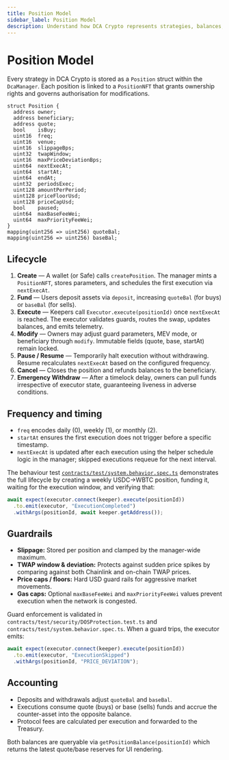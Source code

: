 ```yaml
---
title: Position Model
sidebar_label: Position Model
description: Understand how DCA Crypto represents strategies, balances, and limits inside the DcaManager contract.
---
```


# Position Model

Every strategy in DCA Crypto is stored as a `Position` struct within the `DcaManager`. Each position is linked to a `PositionNFT` that grants ownership rights and governs authorisation for modifications.

```solidity title="contracts/storage/PositionStorage.sol"
struct Position {
  address owner;
  address beneficiary;
  address quote;
  bool    isBuy;
  uint16  freq;
  uint16  venue;
  uint16  slippageBps;
  uint32  twapWindow;
  uint16  maxPriceDeviationBps;
  uint64  nextExecAt;
  uint64  startAt;
  uint64  endAt;
  uint32  periodsExec;
  uint128 amountPerPeriod;
  uint128 priceFloorUsd;
  uint128 priceCapUsd;
  bool    paused;
  uint64  maxBaseFeeWei;
  uint64  maxPriorityFeeWei;
}
mapping(uint256 => uint256) quoteBal;
mapping(uint256 => uint256) baseBal;
```

## Lifecycle

1. **Create** — A wallet (or Safe) calls `createPosition`. The manager mints a `PositionNFT`, stores parameters, and schedules the first execution via `nextExecAt`.
2. **Fund** — Users deposit assets via `deposit`, increasing `quoteBal` (for buys) or `baseBal` (for sells).
3. **Execute** — Keepers call `Executor.execute(positionId)` once `nextExecAt` is reached. The executor validates guards, routes the swap, updates balances, and emits telemetry.
4. **Modify** — Owners may adjust guard parameters, MEV mode, or beneficiary through `modify`. Immutable fields (quote, base, startAt) remain locked.
5. **Pause / Resume** — Temporarily halt execution without withdrawing. Resume recalculates `nextExecAt` based on the configured frequency.
6. **Cancel** — Closes the position and refunds balances to the beneficiary.
7. **Emergency Withdraw** — After a timelock delay, owners can pull funds irrespective of executor state, guaranteeing liveness in adverse conditions.

## Frequency and timing

- `freq` encodes daily (0), weekly (1), or monthly (2).  
- `startAt` ensures the first execution does not trigger before a specific timestamp.  
- `nextExecAt` is updated after each execution using the helper schedule logic in the manager; skipped executions requeue for the next interval.

The behaviour test [`contracts/test/system.behavior.spec.ts`](https://github.com/bobjiang/dcacrypto/blob/main/contracts/test/system.behavior.spec.ts) demonstrates the full lifecycle by creating a weekly USDC→WBTC position, funding it, waiting for the execution window, and verifying that:

```typescript title="contracts/test/system.behavior.spec.ts"
await expect(executor.connect(keeper).execute(positionId))
  .to.emit(executor, "ExecutionCompleted")
  .withArgs(positionId, await keeper.getAddress());
```

## Guardrails

- **Slippage:** Stored per position and clamped by the manager-wide maximum.
- **TWAP window & deviation:** Protects against sudden price spikes by comparing against both Chainlink and on-chain TWAP prices.
- **Price caps / floors:** Hard USD guard rails for aggressive market movements.
- **Gas caps:** Optional `maxBaseFeeWei` and `maxPriorityFeeWei` values prevent execution when the network is congested.

Guard enforcement is validated in `contracts/test/security/DOSProtection.test.ts` and `contracts/test/system.behavior.spec.ts`. When a guard trips, the executor emits:

```typescript title="contracts/test/system.behavior.spec.ts"
await expect(executor.connect(keeper).execute(positionId))
  .to.emit(executor, "ExecutionSkipped")
  .withArgs(positionId, "PRICE_DEVIATION");
```

## Accounting

- Deposits and withdrawals adjust `quoteBal` and `baseBal`.
- Executions consume quote (buys) or base (sells) funds and accrue the counter-asset into the opposite balance.
- Protocol fees are calculated per execution and forwarded to the Treasury.

Both balances are queryable via `getPositionBalance(positionId)` which returns the latest quote/base reserves for UI rendering.
